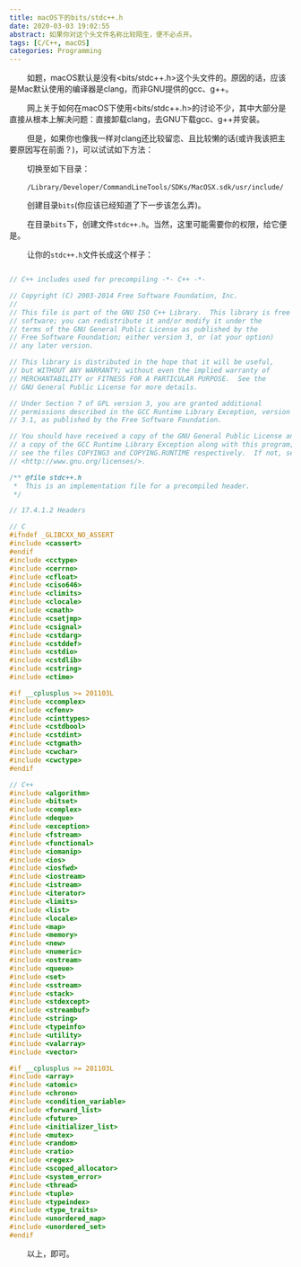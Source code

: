 ```yaml
---
title: macOS下的bits/stdc++.h
date: 2020-03-03 19:02:55
abstract: 如果你对这个头文件名称比较陌生，便不必点开。
tags: [C/C++, macOS]
categories: Programming
---
```


&#160; &#160; &#160; &#160; 如题，macOS默认是没有\<bits/stdc++.h\>这个头文件的。原因的话，应该是Mac默认使用的编译器是clang，而非GNU提供的gcc、g++。

&#160; &#160; &#160; &#160; 网上关于如何在macOS下使用\<bits/stdc++.h\>的讨论不少，其中大部分是直接从根本上解决问题：直接卸载clang，去GNU下载gcc、g++并安装。

&#160; &#160; &#160; &#160; 但是，如果你也像我一样对clang还比较留恋、且比较懒的话(或许我该把主要原因写在前面？)，可以试试如下方法：

&#160; &#160; &#160; &#160; 切换至如下目录：

&#160; &#160; &#160; &#160; `/Library/Developer/CommandLineTools/SDKs/MacOSX.sdk/usr/include/`

&#160; &#160; &#160; &#160; 创建目录`bits`(你应该已经知道了下一步该怎么弄)。

&#160; &#160; &#160; &#160; 在目录`bits`下，创建文件`stdc++.h`。当然，这里可能需要你的权限，给它便是。

&#160; &#160; &#160; &#160; 让你的`stdc++.h`文件长成这个样子：

```cpp

// C++ includes used for precompiling -*- C++ -*-

// Copyright (C) 2003-2014 Free Software Foundation, Inc.
//
// This file is part of the GNU ISO C++ Library.  This library is free
// software; you can redistribute it and/or modify it under the
// terms of the GNU General Public License as published by the
// Free Software Foundation; either version 3, or (at your option)
// any later version.

// This library is distributed in the hope that it will be useful,
// but WITHOUT ANY WARRANTY; without even the implied warranty of
// MERCHANTABILITY or FITNESS FOR A PARTICULAR PURPOSE.  See the
// GNU General Public License for more details.

// Under Section 7 of GPL version 3, you are granted additional
// permissions described in the GCC Runtime Library Exception, version
// 3.1, as published by the Free Software Foundation.

// You should have received a copy of the GNU General Public License and
// a copy of the GCC Runtime Library Exception along with this program;
// see the files COPYING3 and COPYING.RUNTIME respectively.  If not, see
// <http://www.gnu.org/licenses/>.

/** @file stdc++.h
 *  This is an implementation file for a precompiled header.
 */

// 17.4.1.2 Headers

// C
#ifndef _GLIBCXX_NO_ASSERT
#include <cassert>
#endif
#include <cctype>
#include <cerrno>
#include <cfloat>
#include <ciso646>
#include <climits>
#include <clocale>
#include <cmath>
#include <csetjmp>
#include <csignal>
#include <cstdarg>
#include <cstddef>
#include <cstdio>
#include <cstdlib>
#include <cstring>
#include <ctime>

#if __cplusplus >= 201103L
#include <ccomplex>
#include <cfenv>
#include <cinttypes>
#include <cstdbool>
#include <cstdint>
#include <ctgmath>
#include <cwchar>
#include <cwctype>
#endif

// C++
#include <algorithm>
#include <bitset>
#include <complex>
#include <deque>
#include <exception>
#include <fstream>
#include <functional>
#include <iomanip>
#include <ios>
#include <iosfwd>
#include <iostream>
#include <istream>
#include <iterator>
#include <limits>
#include <list>
#include <locale>
#include <map>
#include <memory>
#include <new>
#include <numeric>
#include <ostream>
#include <queue>
#include <set>
#include <sstream>
#include <stack>
#include <stdexcept>
#include <streambuf>
#include <string>
#include <typeinfo>
#include <utility>
#include <valarray>
#include <vector>

#if __cplusplus >= 201103L
#include <array>
#include <atomic>
#include <chrono>
#include <condition_variable>
#include <forward_list>
#include <future>
#include <initializer_list>
#include <mutex>
#include <random>
#include <ratio>
#include <regex>
#include <scoped_allocator>
#include <system_error>
#include <thread>
#include <tuple>
#include <typeindex>
#include <type_traits>
#include <unordered_map>
#include <unordered_set>
#endif

```

&#160; &#160; &#160; &#160; 以上，即可。
